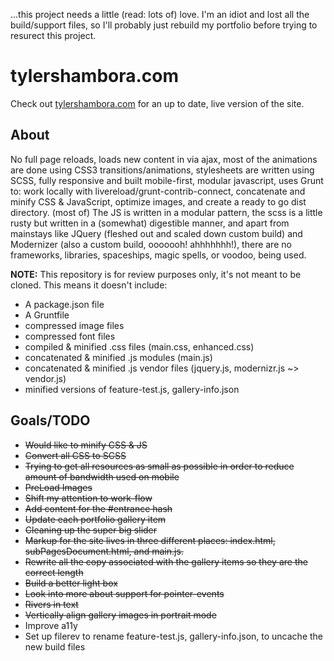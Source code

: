 ...this project needs a little (read: lots of) love. I'm an idiot and lost all the build/support files, so I'll probably just rebuild my portfolio before trying to resurect this project.

# tylershambora.com #

Check out [tylershambora.com](http://tylershambora.com) for an up to date, live version of the site.

## About ##

No full page reloads, loads new content in via ajax, most of the animations are done using CSS3 transitions/animations, stylesheets are written using SCSS, fully responsive and built mobile-first, modular javascript, uses Grunt to: work locally with livereload/grunt-contrib-connect, concatenate and minify CSS & JavaScript, optimize images, and create a ready to go dist directory. (most of) The JS is written in a modular pattern, the scss is a little rusty but written in a (somewhat) digestible manner, and apart from mainstays like JQuery (fleshed out and scaled down custom build) and Modernizer (also a custom build, ooooooh! ahhhhhhh!), there are no frameworks, libraries, spaceships, magic spells, or voodoo, being used.

**NOTE:** This repository is for review purposes only, it's not meant to be cloned. This means it doesn't include:
* A package.json file
* A Gruntfile
* compressed image files
* compressed font files
* compiled & minified .css files (main.css, enhanced.css)
* concatenated & minified .js modules (main.js)
* concatenated & minified .js vendor files (jquery.js, modernizr.js ~> vendor.js)
* minified versions of feature-test.js, gallery-info.json

## Goals/TODO ##

*  ~~Would like to minify CSS & JS~~
*  ~~Convert all CSS to SCSS~~
*  ~~Trying to get all resources as small as possible in order to reduce amount of bandwidth used on mobile~~
*  ~~PreLoad Images~~
*  ~~Shift my attention to work-flow~~
*  ~~Add content for the #entrance hash~~
*  ~~Update each portfolio gallery item~~
*  ~~Cleaning up the super big slider~~
*  ~~Markup for the site lives in three different places: index.html, subPagesDocument.html, and main.js.~~
*  ~~Rewrite all the copy associated with the gallery items so they are the correct length~~
*  ~~Build a better light box~~
*  ~~Look into more about support for pointer-events~~
*  ~~Rivers in text~~
*  ~~Vertically align gallery images in portrait mode~~
*  Improve a11y
*  Set up filerev to rename feature-test.js, gallery-info.json, to uncache the new build files
